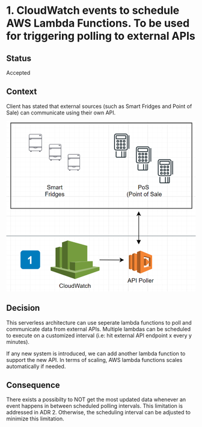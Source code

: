 # 1. CloudWatch events to schedule AWS Lambda Functions. To be used for triggering polling to external APIs

## Status
Accepted

## Context
Client has stated that external sources (such as Smart Fridges and Point of Sale) can communicate using their own API. 

![Image of Context](https://github.com/sebfault/architecure-kata-sandbox/blob/master/ADRs/images/imageSource1.PNG)

## Decision
This serverless architecture can use seperate lambda functions to poll and communicate data from external APIs.
Multiple lambdas can be scheduled to execute on a customized interval (i.e: hit external API endpoint x every y minutes).

If any new system is introduced, we can add another lambda function to support the new API.
In terms of scaling, AWS lambda functions scales automatically if needed.

## Consequence

There exists a possibilty to NOT get the most updated data whenever an event happens in between scheduled polling intervals.
This limitation is addressed in ADR 2. Otherwise, the scheduling interval can be adjusted to minimize this limitation.
